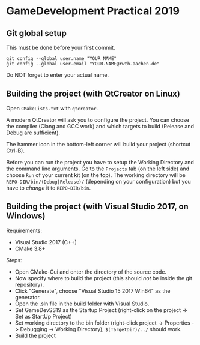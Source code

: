 # GameDevelopment Practical 2019

## Git global setup

This must be done before your first commit.

```
git config --global user.name "YOUR NAME"
git config --global user.email "YOUR.NAME@rwth-aachen.de"
```

Do NOT forget to enter your actual name.

## Building the project (with QtCreator on Linux)

Open `CMakeLists.txt` with `qtcreator`.

A modern QtCreator will ask you to configure the project.
You can choose the compiler (Clang and GCC work) and which targets to build (Release and Debug are sufficient).

The hammer icon in the bottom-left corner will build your project (shortcut Ctrl-B).

Before you can run the project you have to setup the Working Directory and the command line arguments.
Go to the `Projects` tab (on the left side) and choose `Run` of your current kit (on the top).
The working directory will be `REPO-DIR/bin/(Debug|Release)/` (depending on your configuration) but you have to *change* it to `REPO-DIR/bin`.

## Building the project (with Visual Studio 2017, on Windows)

Requirements:

* Visual Studio 2017 (C++)
* CMake 3.8+

Steps:
* Open CMake-Gui and enter the directory of the source code.
* Now specify where to build the project (this should *not* be inside the git repository).
* Click "Generate", choose "Visual Studio 15 2017 Win64" as the generator.
* Open the .sln file in the build folder with Visual Studio.
* Set GameDevSS19 as the Startup Project (right-click on the project -> Set as StartUp Project)
* Set working directory to the bin folder (right-click project -> Properties -> Debugging -> Working Directory), `$(TargetDir)/../` should work.
* Build the project
